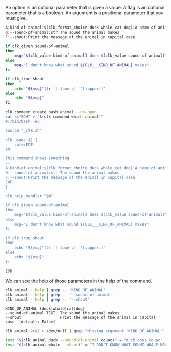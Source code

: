 An option is an optional parameter that is given a value. A flag is an optional parameter that is a boolean. An argument is a positional parameter that you must give.

```bash
A:kind-of-animal:$(clk_format_choice duck whale cat dog):A name of animal
O:--sound-of-animal:str:The sound the animal makes
F:--shout:Print the message of the animal in capital case
```

```bash
if clk_given sound-of-animal
then
    msg="$(clk_value kind-of-animal) does $(clk_value sound-of-animal)"
else
    msg="I don't know what sound ${CLK___KIND_OF_ANIMAL} makes"
fi

if clk_true shout
then
    echo "${msg}"|tr '[:lower:]' '[:upper:]'
else
    echo "${msg}"
fi
```

```bash
clk command create bash animal --no-open
cat <<"EOH" > "$(clk command which animal)"
#!/bin/bash -eu

source "_clk.sh"

clk_usage () {
    cat<<EOF
$0

This command shows something
--
A:kind-of-animal:$(clk_format_choice duck whale cat dog):A name of animal
O:--sound-of-animal:str:The sound the animal makes
F:--shout:Print the message of the animal in capital case
EOF
}

clk_help_handler "$@"

if clk_given sound-of-animal
then
    msg="$(clk_value kind-of-animal) does $(clk_value sound-of-animal)"
else
    msg="I don't know what sound ${CLK___KIND_OF_ANIMAL} makes"
fi

if clk_true shout
then
    echo "${msg}"|tr '[:lower:]' '[:upper:]'
else
    echo "${msg}"
fi

EOH
```

We can see the help of those parameters in the help of the command.

```bash
clk animal --help | grep -- 'KIND_OF_ANIMAL'
clk animal --help | grep -- '--sound-of-animal'
clk animal --help | grep -- '--shout'
```

    KIND_OF_ANIMAL {duck|whale|cat|dog}
    --sound-of-animal TEXT  The sound the animal makes
    --shout                 Print the message of the animal in capital case  [default: False]

```bash
clk animal 2>&1 > /dev/null | grep "Missing argument 'KIND_OF_ANIMAL'"
```

```bash
test "$(clk animal duck --sound-of-animal couac)" = "duck does couac"
test "$(clk animal whale --shout)" = "I DON'T KNOW WHAT SOUND WHALE MAKES"
```
